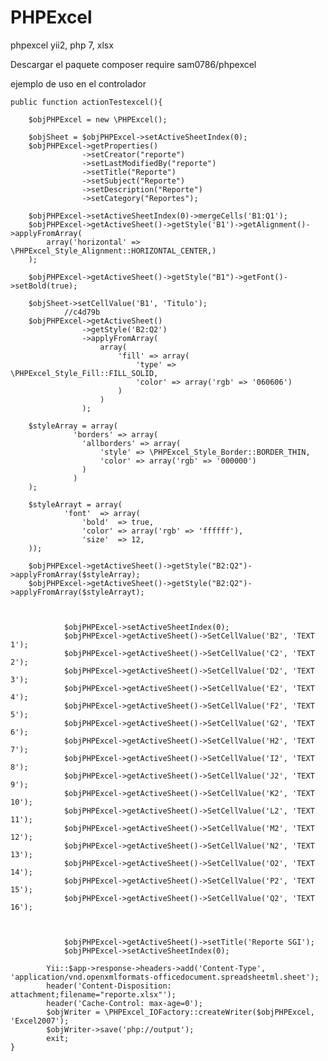 # PHPExcel
phpexcel yii2, php 7, xlsx


Descargar el paquete 
composer require sam0786/phpexcel

ejemplo de uso en el controlador

	public function actionTestexcel(){
		
		$objPHPExcel = new \PHPExcel();
		
		$objSheet = $objPHPExcel->setActiveSheetIndex(0);
		$objPHPExcel->getProperties()
					->setCreator("reporte")
					->setLastModifiedBy("reporte")
					->setTitle("Reporte")
					->setSubject("Reporte")
					->setDescription("Reporte")
					->setCategory("Reportes");

		$objPHPExcel->setActiveSheetIndex(0)->mergeCells('B1:Q1');
		$objPHPExcel->getActiveSheet()->getStyle('B1')->getAlignment()->applyFromArray(
			array('horizontal' => \PHPExcel_Style_Alignment::HORIZONTAL_CENTER,)
		);

		$objPHPExcel->getActiveSheet()->getStyle("B1")->getFont()->setBold(true);

		$objSheet->setCellValue('B1', 'Titulo');
				//c4d79b
		$objPHPExcel->getActiveSheet()
					->getStyle('B2:Q2')
					->applyFromArray(
						array(
							'fill' => array(
								'type' => \PHPExcel_Style_Fill::FILL_SOLID,
								'color' => array('rgb' => '060606')
							)
						)
					);

		$styleArray = array(
				  'borders' => array(
					'allborders' => array(
						'style' => \PHPExcel_Style_Border::BORDER_THIN,
						'color' => array('rgb' => '000000')
					)
				  )
		);
		
		$styleArrayt = array(
				'font'  => array(
					'bold'  => true,
					'color' => array('rgb' => 'ffffff'),
					'size'  => 12,
		));
		
		$objPHPExcel->getActiveSheet()->getStyle("B2:Q2")->applyFromArray($styleArray);
		$objPHPExcel->getActiveSheet()->getStyle("B2:Q2")->applyFromArray($styleArrayt);
			
				
		
				$objPHPExcel->setActiveSheetIndex(0);
				$objPHPExcel->getActiveSheet()->SetCellValue('B2', 'TEXT 1');
				$objPHPExcel->getActiveSheet()->SetCellValue('C2', 'TEXT 2');
				$objPHPExcel->getActiveSheet()->SetCellValue('D2', 'TEXT 3');
				$objPHPExcel->getActiveSheet()->SetCellValue('E2', 'TEXT 4');
				$objPHPExcel->getActiveSheet()->SetCellValue('F2', 'TEXT 5');
				$objPHPExcel->getActiveSheet()->SetCellValue('G2', 'TEXT 6');
				$objPHPExcel->getActiveSheet()->SetCellValue('H2', 'TEXT 7');
				$objPHPExcel->getActiveSheet()->SetCellValue('I2', 'TEXT 8');
				$objPHPExcel->getActiveSheet()->SetCellValue('J2', 'TEXT 9');
				$objPHPExcel->getActiveSheet()->SetCellValue('K2', 'TEXT 10');
				$objPHPExcel->getActiveSheet()->SetCellValue('L2', 'TEXT 11');
				$objPHPExcel->getActiveSheet()->SetCellValue('M2', 'TEXT 12');
				$objPHPExcel->getActiveSheet()->SetCellValue('N2', 'TEXT 13');
				$objPHPExcel->getActiveSheet()->SetCellValue('O2', 'TEXT 14');
				$objPHPExcel->getActiveSheet()->SetCellValue('P2', 'TEXT 15');
				$objPHPExcel->getActiveSheet()->SetCellValue('Q2', 'TEXT 16');
		
				

				$objPHPExcel->getActiveSheet()->setTitle('Reporte SGI');
				$objPHPExcel->setActiveSheetIndex(0);

			Yii::$app->response->headers->add('Content-Type', 'application/vnd.openxmlformats-officedocument.spreadsheetml.sheet');
			header('Content-Disposition: attachment;filename="reporte.xlsx"');
			header('Cache-Control: max-age=0');
			$objWriter = \PHPExcel_IOFactory::createWriter($objPHPExcel, 'Excel2007');
			$objWriter->save('php://output');			
		 	exit;
	}
